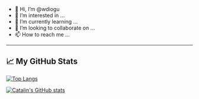 - 👋 Hi, I’m @wdiogu
- 👀 I’m interested in ...
- 🌱 I’m currently learning ...
- 💞️ I’m looking to collaborate on ...
- 📫 How to reach me ...

<!---
wdiogu/wdiogu is a ✨ special ✨ repository because its `README.md` (this file) appears on your GitHub profile.
You can click the Preview link to take a look at your changes.
--->


---

## &#x1f4c8; My GitHub Stats

[![Top Langs](https://github-readme-stats.vercel.app/api/top-langs/?username=wdiogu&hide=java,html,css&theme=radical)](https://github.com/wdiogu/github-readme-stats)

[![Catalin's GitHub stats](https://github-readme-stats.vercel.app/api?username=wdiogu&theme=radical)](https://github.com/wdiogu/github-readme-stats)


